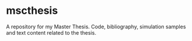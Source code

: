 # mscthesis
A repository for my Master Thesis. Code, bibliography, simulation samples and text content related to the thesis.
